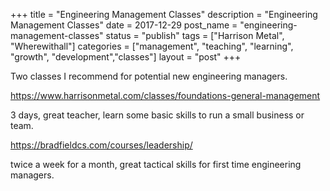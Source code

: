 +++
title = "Engineering Management Classes"
description = "Engineering Management Classes"
date = 2017-12-29
post_name = "engineering-management-classes"
status = "publish"
tags = ["Harrison Metal", "Wherewithall"]
categories = ["management", "teaching", "learning", "growth", "development","classes"]
layout = "post"
+++

Two classes I recommend for potential new engineering managers.

https://www.harrisonmetal.com/classes/foundations-general-management

3 days, great teacher, learn some basic skills to run a small business or team.

https://bradfieldcs.com/courses/leadership/

twice a week for a month, great tactical skills for first time engineering managers.
